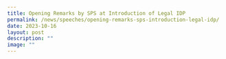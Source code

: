 ```yaml
---
title: Opening Remarks by SPS at Introduction of Legal IDP
permalink: /news/speeches/opening-remarks-sps-introduction-legal-idp/
date: 2023-10-16
layout: post
description: ""
image: ""
---
```

